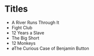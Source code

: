 # Titles

- A River Runs Through It
- Fight Club
- 12 Years a Slave
- The Big Short
- 12 Monkeys
- øThe Curious Case of Benjamin Button
